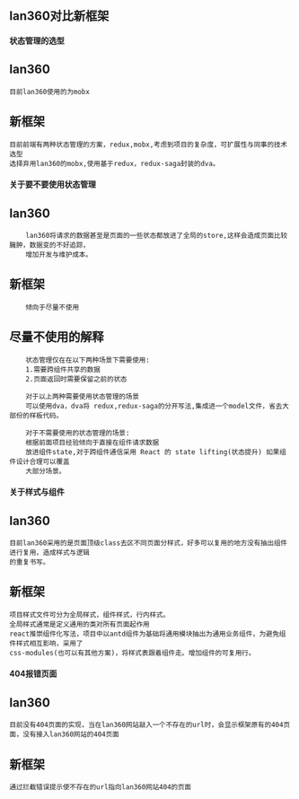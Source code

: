 ## lan360对比新框架

#### 状态管理的选型
>
   ## lan360 
    目前lan360使用的为mobx
   ## 新框架    
    目前前端有两种状态管理的方案，redux,mobx,考虑到项目的复杂度，可扩展性与同事的技术选型
    选择弃用lan360的mobx,使用基于redux，redux-saga封装的dva。
>
#### 关于要不要使用状态管理
>
   ## lan360
        lan360将请求的数据甚至是页面的一些状态都放进了全局的store,这样会造成页面比较臃肿，数据变的不好追踪，
        增加开发与维护成本。
   ## 新框架
        倾向于尽量不使用
   ## 尽量不使用的解释      
        状态管理仅在在以下两种场景下需要使用:
        1.需要跨组件共享的数据
        2.页面返回时需要保留之前的状态

        对于以上两种需要使用状态管理的场景
        可以使用dva，dva将 redux,redux-saga的分开写法,集成进一个model文件，省去大部份的样板代码。

        对于不需要使用的状态管理的场景:
        根据前面项目经验倾向于直接在组件请求数据
        放进组件state,对于跨组件通信采用 React 的 state lifting(状态提升) 如果组件设计合理可以覆盖
        大部分场景。
>
#### 关于样式与组件
> 
  ## lan360
    目前lan360采用的是页面顶级class去区不同页面分样式，好多可以复用的地方没有抽出组件进行复用，造成样式与逻辑
    的重复书写。
  ## 新框架  
    项目样式文件可分为全局样式，组件样式，行内样式。
    全局样式通常是定义通用的类对所有页面起作用
    react推崇组件化写法，项目中以antd组件为基础将通用模块抽出为通用业务组件，为避免组件样式相互影响，采用了
    css-modules(也可以有其他方案)，将样式表跟着组件走。增加组件的可复用行。
>

#### 404报错页面
   ## lan360
    目前没有404页面的实现，当在lan360网站敲入一个不存在的url时，会显示框架原有的404页面，没有接入lan360网站的404页面
   ## 新框架
    通过拦截错误提示使不存在的url指向lan360网站404的页面  